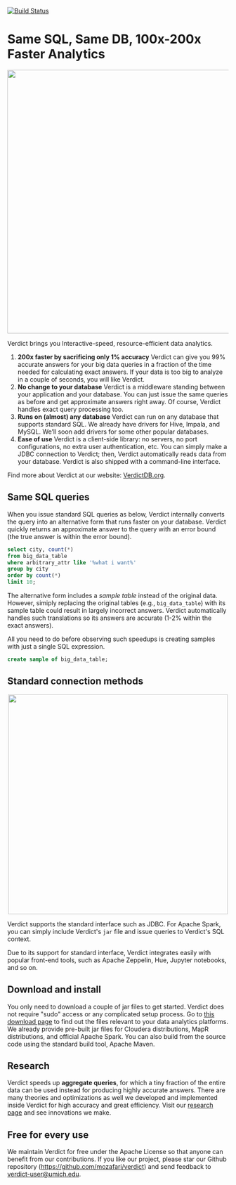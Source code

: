 [![Build Status](https://gitlab.com/pyongjoo/verdictdb-core/badges/master/build.svg)](https://gitlab.com/pyongjoo/verdictdb-core/pipelines)

# Same SQL, Same DB, 100x-200x Faster Analytics

<p align="center">
<img src="http://verdictdb.org/image/verdict-for-impala-speedup.png" width="600px" />
</p>

Verdict brings you Interactive-speed, resource-efficient data analytics.

1. **200x faster by sacrificing only 1% accuracy**
   Verdict can give you 99% accurate answers for your big data queries in a fraction of the time needed for calculating exact answers. If your data is too big to analyze in a couple of seconds, you will like Verdict.
2. **No change to your database**
   Verdict is a middleware standing between your application and your database. You can just issue the same queries as before and get approximate answers right away. Of course, Verdict handles exact query processing too.
3. **Runs on (almost) any database**
   Verdict can run on any database that supports standard SQL. We already have drivers for Hive, Impala, and MySQL. We’ll soon add drivers for some other popular databases.
4. **Ease of use**
   Verdict is a client-side library: no servers, no port configurations, no extra user authentication, etc. You can simply make a JDBC connection to Verdict; then, Verdict automatically reads data from your database. Verdict is also shipped with a command-line interface.

Find more about Verdict at our website: [VerdictDB.org](http://verdictdb.org).


## Same SQL queries

When you issue standard SQL queries as below, Verdict internally converts the query into an alternative form that runs faster on your database. Verdict quickly returns an approximate answer to the query with an error bound (the true answer is within the error bound).

```sql
select city, count(*)
from big_data_table
where arbitrary_attr like '%what i want%'
group by city
order by count(*)
limit 10;
```

The alternative form includes a *sample table* instead of the original data. However, simiply replacing the original tables (e.g., `big_data_table`) with its sample table could result in largely incorrect answers. Verdict automatically handles such translations so its answers are accurate (1-2% within the exact answers).

All you need to do before observing such speedups is creating samples with just a single SQL expression.

```sql
create sample of big_data_table;
```


## Standard connection methods

<p align="center">
<img src="http://verdictdb.org/image/verdict-architecture.png" width="500px" />
</p>

Verdict supports the standard interface such as JDBC. For Apache Spark, you can simply include Verdict's `jar` file and issue queries to Verdict's SQL context.

Due to its support for standard interface, Verdict integrates easily with popular front-end tools, such as Apache Zeppelin, Hue, Jupyter notebooks, and so on.



## Download and install

You only need to download a couple of jar files to get started. Verdict does not require "sudo" access or any complicated setup process. Go to [this download page](http://verdictdb.org/download/) to find out the files relevant to your data analytics platforms. We already provide pre-built jar files for Cloudera distributions, MapR distributions, and official Apache Spark. You can also build from the source code using the standard build tool, Apache Maven.



## Research

Verdict speeds up **aggregate queries**, for which a tiny fraction of the entire data can be used instead for producing highly accurate answers. There are many theories and optimizations as well we developed and implemented inside Verdict for high accuracy and great efficiency. Visit our [research page](http://verdictdb.org/documentation/research/) and see innovations we make.


## Free for every use

We maintain Verdict for free under the Apache License so that anyone can benefit from our contributions. If you like our project, please star our Github repository (https://github.com/mozafari/verdict) and send feedback to verdict-user@umich.edu.

